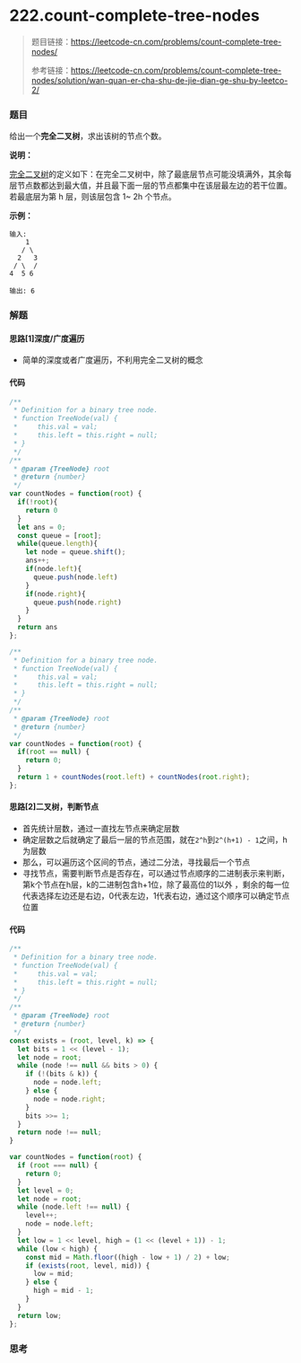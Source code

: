 # 222.count-complete-tree-nodes

> 题目链接：https://leetcode-cn.com/problems/count-complete-tree-nodes/
>
> 参考链接：https://leetcode-cn.com/problems/count-complete-tree-nodes/solution/wan-quan-er-cha-shu-de-jie-dian-ge-shu-by-leetco-2/

### 题目

给出一个**完全二叉树**，求出该树的节点个数。

**说明：**

[完全二叉树](https://baike.baidu.com/item/完全二叉树/7773232?fr=aladdin)的定义如下：在完全二叉树中，除了最底层节点可能没填满外，其余每层节点数都达到最大值，并且最下面一层的节点都集中在该层最左边的若干位置。若最底层为第 h 层，则该层包含 1~ 2h 个节点。

**示例：**

```
输入: 
    1
   / \
  2   3
 / \  /
4  5 6

输出: 6
```



### 解题

#### 思路[1]深度/广度遍历

* 简单的深度或者广度遍历，不利用完全二叉树的概念

#### 代码

```javascript
/**
 * Definition for a binary tree node.
 * function TreeNode(val) {
 *     this.val = val;
 *     this.left = this.right = null;
 * }
 */
/**
 * @param {TreeNode} root
 * @return {number}
 */
var countNodes = function(root) {
  if(!root){
    return 0
  }
  let ans = 0;
  const queue = [root];
  while(queue.length){
    let node = queue.shift();
    ans++;
    if(node.left){
      queue.push(node.left)
    }
    if(node.right){
      queue.push(node.right)
    }
  }
  return ans
};

/**
 * Definition for a binary tree node.
 * function TreeNode(val) {
 *     this.val = val;
 *     this.left = this.right = null;
 * }
 */
/**
 * @param {TreeNode} root
 * @return {number}
 */
var countNodes = function(root) {
  if(root == null) {
    return 0;
  }
  return 1 + countNodes(root.left) + countNodes(root.right);
};
```

#### 思路[2]二叉树，判断节点

* 首先统计层数，通过一直找左节点来确定层数
* 确定层数之后就确定了最后一层的节点范围，就在`2^h`到`2^(h+1) - 1`之间，h为层数
* 那么，可以遍历这个区间的节点，通过二分法，寻找最后一个节点
* 寻找节点，需要判断节点是否存在，可以通过节点顺序的二进制表示来判断，第k个节点在h层，k的二进制包含h+1位，除了最高位的1以外 ，剩余的每一位代表选择左边还是右边，0代表左边，1代表右边，通过这个顺序可以确定节点位置

#### 代码

```javascript
/**
 * Definition for a binary tree node.
 * function TreeNode(val) {
 *     this.val = val;
 *     this.left = this.right = null;
 * }
 */
/**
 * @param {TreeNode} root
 * @return {number}
 */
const exists = (root, level, k) => {
  let bits = 1 << (level - 1);
  let node = root;
  while (node !== null && bits > 0) {
    if (!(bits & k)) {
      node = node.left;
    } else {
      node = node.right;
    }
    bits >>= 1;
  }
  return node !== null;
}

var countNodes = function(root) {
  if (root === null) {
    return 0;
  }
  let level = 0;
  let node = root;
  while (node.left !== null) {
    level++;
    node = node.left;
  }
  let low = 1 << level, high = (1 << (level + 1)) - 1;
  while (low < high) {
    const mid = Math.floor((high - low + 1) / 2) + low;
    if (exists(root, level, mid)) {
      low = mid;
    } else {
      high = mid - 1;
    }
  }
  return low;
};
```



### 思考

